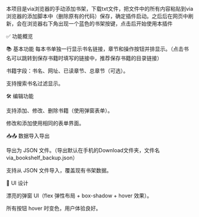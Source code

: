 本项目是via浏览器的手动添加书架，下载txt文件，把文件中的所有内容粘贴到via浏览器的添加脚本中（删除原有的代码）保存，确定插件启动。之后后在网页中刷新，会在浏览器右下角出现一个蓝色的书架按键，点击后开始使用本插件

✅ 功能概览

📚 基本功能
每本书单独一行显示书名链接，章节和操作按钮并排显示。（点击书名可以跳转到保存书籍时填写的链接中，推荐保存书籍的目录链接）

书籍字段：书名、网址、已读章节、总章节（可选）。

支持搜索书名过滤显示。


🛠️ 编辑功能

支持添加、修改、删除书籍（使用弹窗表单）。

修改和添加使用相同的表单界面。


📥📤 数据导入导出

导出为 JSON 文件。（导出默认在手机的Download文件夹，文件名via_bookshelf_backup.json）

支持从 JSON 文件导入，覆盖现有书架数据。


🎨 UI 设计

漂亮的弹窗 UI（flex 弹性布局 + box-shadow + hover 效果）。

所有按钮 hover 时变色，用户体验良好。
